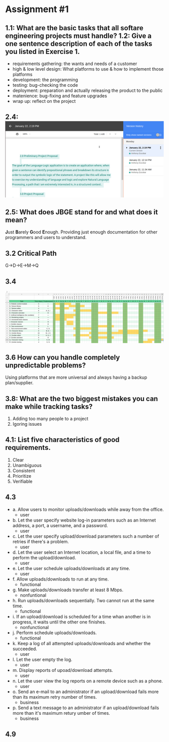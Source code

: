 # Assignment #1

## 1.1: What are the basic tasks that all softare engineering projects must handle? 1.2: Give a one sentence description of each of the tasks you listed in Exercise 1.
* requirements gathering: the wants and needs of a customer
* high & low level design: What platforms to use & how to implement those platforms
* development: the programming
* testing: bug-checking the code
* deployment: preparation and actually releasing the product to the public
* matenience: bug-fixing and feature upgrades
* wrap up: reflect on the project

## 2.4: ![google docs screenshot](https://github.com/anthonyescobar/language-logic-exploration/blob/master/documents/images/hw1_2-4.png)

## 2.5: What does JBGE stand for and what does it mean?
**J**ust **B**arely **G**ood **E**nough. Providing just enough documentation for other programmers and users to understand.

## 3.2 Critical Path
G->D->E->M->Q

## 3.4
![gnatt chart](https://github.com/anthonyescobar/language-logic-exploration/blob/master/documents/images/hw1_3-4.png)
## 3.6 How can you handle completely unpredictable problems?
Using platforms that are more universal and always having a backup plan/supplier.
## 3.8: What are the two biggest mistakes you can make while tracking tasks?
1. Adding too many people to a project
2. Igoring issues
## 4.1: List five characteristics of good requirements.
1. Clear
2. Unambiguous
3. Consistent
4. Prioritize
5. Verifiable
## 4.3
* a. Allow users to monitor uploads/downloads while away from the office.
  - user
* b. Let the user specify website log-in parameters such as an Internet address, a port, a username, and a password.
  - user
* c. Let the user specify upload/download parameters such a number of retries if there's a problem.
  - user
* d. Let the user select an Internet location, a local file, and a time to perform the upload/download.
  - user
* e. Let the user schedule uploads/downloads at any time.
  - user
* f. Allow uploads/downloads to run at any time.
  - functional
* g. Make uploads/downloads transfer at least 8 Mbps.
  - nonfuntional
* h. Run uploads/downloads sequentially. Two cannot run at the same time.
  - functional
* i. If an upload/download is scheduled for a time whan another is in progress, it waits until the other one finishes.
  - nonfunctional
* j. Perform schedule uploads/downloads.
  - functional
* k. Keep a log of all attempted uploads/downloads and whether the succeeded.
  - user
* l. Let the user empty the log.
  - user
* m. Display reports of upoad/download attempts.
  - user
* n. Let the user view the log reports on a remote device such as a phone.
  - user
* o. Send an e-mail to an administrator if an upload/download fails more than its maximum retry number of times.
  - business
* p. Send a text message to an administrator if an upload/download fails more than it's maximum retury umber of times.
  - business

## 4.9
